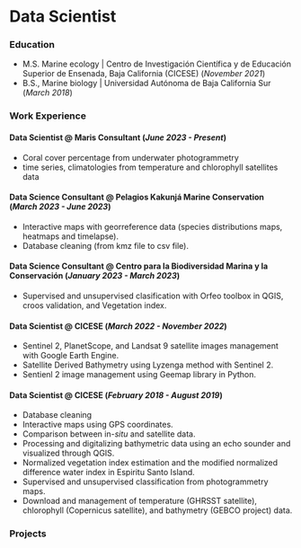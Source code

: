 # Data Scientist

### Education
- M.S. Marine ecology | Centro de Investigación Científica y de Educación Superior de Ensenada, Baja California (CICESE) (_November 2021_)
- B.S., Marine biology | Universidad Autónoma de Baja California Sur (_March 2018_)

### Work Experience
#### Data Scientist @ Maris Consultant (_June 2023 - Present_)
- Coral cover percentage from underwater photogrammetry
- time series, climatologies from temperature and chlorophyll satellites data

#### Data Science Consultant @ Pelagios Kakunjá Marine Conservation (_March 2023 - June 2023_)
- Interactive maps with georreference data (species distributions maps, heatmaps and timelapse).
- Database cleaning (from kmz file to csv file).

#### Data Science Consultant @ Centro para la Biodiversidad Marina y la Conservación (_January 2023 - March 2023_)
- Supervised and unsupervised clasification with Orfeo toolbox in QGIS, croos validation, and Vegetation index.

#### Data Scientist @ CICESE (_March 2022 - November 2022_)
- Sentinel 2, PlanetScope, and Landsat 9 satellite images management with Google Earth Engine.
- Satellite Derived Bathymetry using Lyzenga method with Sentinel 2.
- Sentienl 2 image management using Geemap library in Python.

#### Data Scientist @ CICESE (_February 2018 - August 2019_)
- Database cleaning 
- Interactive maps using GPS coordinates.
- Comparison between in-_situ_ and satellite data.
- Processing and digitalizing bathymetric data using an echo sounder and visualized through QGIS.
- Normalized vegetation index estimation and the modified normalized difference water index in Espiritu Santo Island.
- Supervised and unsupervised classification from photogrammetry maps.
- Download and management of temperature (GHRSST satellite), chlorophyll (Copernicus satellite), and bathymetry (GEBCO project) data.

  
### Projects
